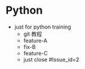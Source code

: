 # Python

* just for python training
	- git 教程
	- feature-A
	- fix-B
	- feature-C
	- just close #Issue_id=2
